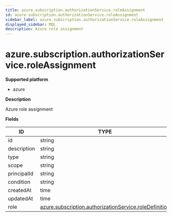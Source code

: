 ```yaml
---
title: azure.subscription.authorizationService.roleAssignment
id: azure.subscription.authorizationService.roleAssignment
sidebar_label: azure.subscription.authorizationService.roleAssignment
displayed_sidebar: MQL
description: Azure role assignment
---
```


# azure.subscription.authorizationService.roleAssignment

**Supported platform**

- azure

**Description**

Azure role assignment

**Fields**

| ID          | TYPE                                                                                                                | DESCRIPTION |
| ----------- | ------------------------------------------------------------------------------------------------------------------- | ----------- |
| id          | string                                                                                                              |             |
| description | string                                                                                                              |             |
| type        | string                                                                                                              |             |
| scope       | string                                                                                                              |             |
| principalId | string                                                                                                              |             |
| condition   | string                                                                                                              |             |
| createdAt   | time                                                                                                                |             |
| updatedAt   | time                                                                                                                |             |
| role        | [azure.subscription.authorizationService.roleDefinition](azure.subscription.authorizationservice.roledefinition.md) |             |
